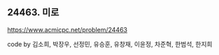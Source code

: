 ## 24463. 미로
https://www.acmicpc.net/problem/24463

code by
김소희, 박장우, 선정민, 유승훈, 유창재, 이윤정, 차준혁, 한범석, 한지희
